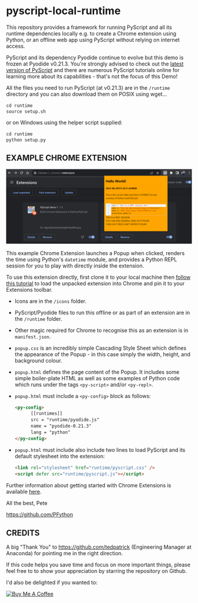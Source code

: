 # pyscript-local-runtime

This repository provides a framework for running PyScript and all its runtime dependencies locally e.g. to create a Chrome extension using Python, or an offline web app using PyScript without relying on internet access.

PyScript and its dependency Pyodide continue to evolve but this demo is frozen at Pyodide v0.21.3. You're strongly advised to check out the [latest version of PyScript](https://pyscript.net/) and there are numerous PyScript tutorials online for learning more about its capabilities - that's not the focus of this Demo!

All the files you need to run PyScript (at v0.21.3) are in the `/runtime` directory and you can also download them on POSIX using wget...
   ```shell
   cd runtime
   source setup.sh
   ```

or on Windows using the helper script supplied:
   ```
   cd runtime
   python setup.py
   ```

## **EXAMPLE CHROME EXTENSION**
![](popup.png)

This example Chrome Extension launches a Popup when clicked, renders the time using Python's `datetime` module, and provides a Python REPL session for you to play with directly inside the extension.

To use this extension directly, first clone it to your local machine then
[follow this tutorial](https://medium.com/p/6c6b0e2e1573) to load the unpacked extension into Chrome and pin it to your Extensions toolbar.

* Icons are in the `/icons` folder.
* PyScript/Pyodide files to run this offline or as part of an extension are in the `/runtime` folder.
* Other magic required for Chrome to recognise this as an extension is in `manifest.json`.
* `popup.css` is an incredibly simple Cascading Style Sheet which defines the appearance of the Popup - in this case simply the width, height, and background colour.
* `popup.html` defines the page content of the Popup. It includes some simple boiler-plate HTML as well as some examples of Python code which runs under the tags `<py-script>` and/or `<py-repl>`.
* `popup.html` must include a `<py-config>` block as follows:

   ```html
   <py-config>
         [[runtimes]]
         src = "runtime/pyodide.js"
         name = "pyodide-0.21.3"
         lang = "python"
   </py-config>
   ```

* `popup.html` must include also include two lines to load PyScript and its default stylesheet into the extension:

   ```html
   <link rel="stylesheet" href="runtime/pyscript.css" />
   <script defer src="runtime/pyscript.js"></script>
   ```

Further information about getting started with Chrome Extensions is available [here](https://developer.chrome.com/docs/extensions/mv3/getstarted/).

All the best,
Pete

https://github.com/PFython

## **CREDITS**

A big "Thank You" to https://github.com/tedpatrick (Engineering Manager at Anaconda) for pointing me in the right direction.

If this code helps you save time and focus on more important things, please feel free to to show your appreciation by starring the repository on Github.

I'd also be delighted if you wanted to:

<a href="https://www.buymeacoffee.com/pfython" target="_blank"><img src="https://cdn.buymeacoffee.com/buttons/v2/arial-yellow.png" alt="Buy Me A Coffee" width="217px" ></a>

